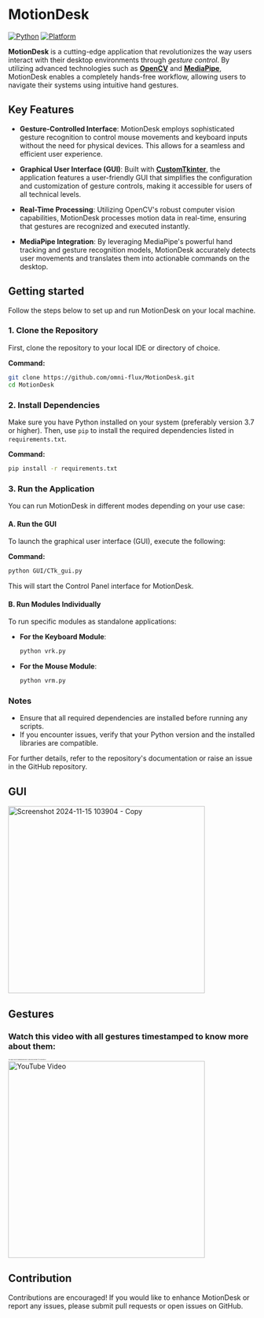 # MotionDesk

 [![Python](https://img.shields.io/badge/python-3.12.6-blue.svg)](https://www.python.org/downloads/)  [![Platform](https://img.shields.io/badge/platform-windows-green.svg)](https://www.microsoft.com/en-in/windows?r=1) 

**MotionDesk** is a cutting-edge application that revolutionizes the way users interact with their desktop environments through *gesture control*. By utilizing advanced technologies such as [**OpenCV**](https://github.com/opencv/opencv) and [**MediaPipe**](https://github.com/google/mediapipe), MotionDesk enables a completely hands-free workflow, allowing users to navigate their systems using intuitive hand gestures.

## Key Features

- **Gesture-Controlled Interface**: MotionDesk employs sophisticated gesture recognition to control mouse movements and keyboard inputs without the need for physical devices. This allows for a seamless and efficient user experience.

- **Graphical User Interface (GUI)**: Built with [**CustomTkinter**](https://github.com/TomSchimansky/CustomTkinter), the application features a user-friendly GUI that simplifies the configuration and customization of gesture controls, making it accessible for users of all technical levels.

- **Real-Time Processing**: Utilizing OpenCV's robust computer vision capabilities, MotionDesk processes motion data in real-time, ensuring that gestures are recognized and executed instantly.

- **MediaPipe Integration**: By leveraging MediaPipe's powerful hand tracking and gesture recognition models, MotionDesk accurately detects user movements and translates them into actionable commands on the desktop.

## Getting started 

Follow the steps below to set up and run MotionDesk on your local machine.

### 1. Clone the Repository
First, clone the repository to your local IDE or directory of choice.

**Command:**
```bash
git clone https://github.com/omni-flux/MotionDesk.git
cd MotionDesk
```

### 2. Install Dependencies
Make sure you have Python installed on your system (preferably version 3.7 or higher). Then, use `pip` to install the required dependencies listed in `requirements.txt`.

**Command:**
```bash
pip install -r requirements.txt
```


### 3. Run the Application
You can run MotionDesk in different modes depending on your use case:

#### **A. Run the GUI**
To launch the graphical user interface (GUI), execute the following:

**Command:**
```bash
python GUI/CTk_gui.py
```

This will start the Control Panel interface for MotionDesk.

#### **B. Run Modules Individually**
To run specific modules as standalone applications:
- **For the Keyboard Module**:
  ```bash
  python vrk.py
  ```
- **For the Mouse Module**:
  ```bash
  python vrm.py
  ```

### Notes

- Ensure that all required dependencies are installed before running any scripts.
- If you encounter issues, verify that your Python version and the installed libraries are compatible.

For further details, refer to the repository's documentation or raise an issue in the GitHub repository.


## GUI
<img src="https://github.com/user-attachments/assets/07c47f26-ee97-4379-94c5-aad640260f9b" alt="Screenshot 2024-11-15 103904 - Copy" width="400" height="380">

## Gestures

<h3>Watch this video with all gestures timestamped to know more about them:</h3>
<p style="font-size: 2;">(Tip: Right-click the thumbnail and select "Open link in new tab" for convenience.)</p>
<a href="https://youtu.be/use8VZmdueE?si=Vq4FUZrzS1wHzkCU">
  <img src="https://img.youtube.com/vi/use8VZmdueE/0.jpg" alt="YouTube Video" width="400">
</a>

## Contribution

Contributions are encouraged! If you would like to enhance MotionDesk or report any issues, please submit pull requests or open issues on GitHub.

